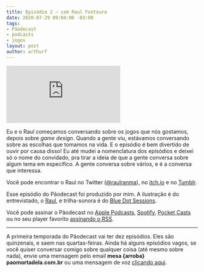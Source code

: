 ```yaml
---
title: Episódio 2 — com Raul Fontoura
date: 2020-07-29 09:04:00 -03:00
tags:
- Pãodecast
- podcasts
- jogos
layout: post
author: arthurf
---
```


<iframe class="full-width" src="https://anchor.fm/paomortadela/embed/episodes/Raul-Fontoura-eh42tf/a-a2p130r" frameborder="0" scrolling="no"></iframe>

Eu e o Raul começamos conversando sobre os jogos que nós gostamos, depois sobre *game design*. Quando a gente viu, estávamos conversando sobre as escolhas que tomamos na vida. E o episódio é bem divertido de ouvir por causa disso! Eu até mudei a nomenclatura dos episódios e deixei só o nome do convidado, pra tirar a ideia de que a gente conversa sobre algum tema em específico. A gente conversa sobre vários, e é a conversa que interessa.

Você pode encontrar o Raul no Twitter ([@raulranma](https://twitter.com/raulranma)), no [itch.io](https://raulranma.itch.io) e no [Tumblr](https://raulranma.tumblr.com/).

Esse episódio do Pãodecast foi produzido por mim. A ilustração é do entrevistado, o [Raul](https://raulranma.itch.io/), e trilha-sonora é do [Blue Dot Sessions](https://sessions.blue/).

Você pode assinar o Pãodecast no [Apple Podcasts](https://podcasts.apple.com/br/podcast/pãodecast/id1523387758), [Spotify](https://open.spotify.com/show/38eCpZJlehVJWsLwp4fyOu), [Pocket Casts](https://pca.st/133zyhgf) ou no seu player favorito [assinando o RSS](https://anchor.fm/s/2acb8e44/podcast/rss).

***

A primeira temporada do Pãodecast vai ter dez episódios. Eles são quinzenais, e saem nas quartas-feiras. Ainda há alguns episódios vagos, se você quiser conversar comigo sobre qualquer coisa (até mesmo sobre nada), envie uma mensagem pelo email **mesa {arroba} paomortadela.com.br** ou uma mensagem de voz [clicando aqui](https://anchor.fm/paomortadela/message).


